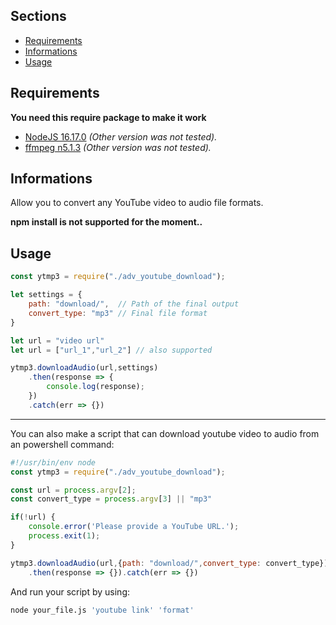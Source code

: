 
## Sections
- [Requirements](#requirements)
- [Informations](#informations)
- [Usage](#usage)

## Requirements
**You need this require package to make it work**

- [NodeJS 16.17.0](https://nodejs.org/en) _(Other version was not tested)._
- [ffmpeg n5.1.3](https://ffmpeg.org/download.html) _(Other version was not tested)._

## Informations
Allow you to convert any YouTube video to audio file formats.

**npm install is not supported for the moment..**


## Usage

```js
const ytmp3 = require("./adv_youtube_download");

let settings = {
    path: "download/",  // Path of the final output
    convert_type: "mp3" // Final file format
}

let url = "video url"
let url = ["url_1","url_2"] // also supported

ytmp3.downloadAudio(url,settings)
    .then(response => {
        console.log(response);
    })
    .catch(err => {})
```

___

You can also make a script that can download youtube video to audio from an powershell command:
```js
#!/usr/bin/env node
const ytmp3 = require("./adv_youtube_download");

const url = process.argv[2];
const convert_type = process.argv[3] || "mp3"

if(!url) {
    console.error('Please provide a YouTube URL.');
    process.exit(1);
}

ytmp3.downloadAudio(url,{path: "download/",convert_type: convert_type})
    .then(response => {}).catch(err => {})
```

And run your script by using:
```bash
node your_file.js 'youtube link' 'format'
```